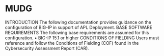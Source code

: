 # MUDG

INTRODUCTION
The following documentation provides guidance on the configuration of BIG-IP in support of APL Deployment.
BASE SOFTWARE REQUIREMENTS
The following base requirements are assumed for this configuration.
• BIG-IP 15.1 or higher
CONDITIONS OF FIELDING
Users must reference and follow the Conditions of Fielding (COF) found in the Cybersecurity Assessment Report (CAR).
